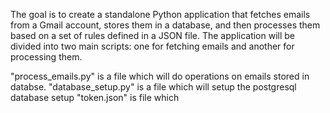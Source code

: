 The goal is to create a standalone Python application that fetches emails from a Gmail account, stores them in a database, and then processes them based on a set of rules defined in a JSON file. The application will be divided into two main scripts: one for fetching emails and another for processing them.

"process_emails.py" is a file which will do operations on emails stored in databse.
"database_setup.py" is a file which will setup the postgresql database setup
"token.json" is file which
